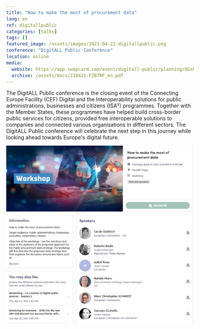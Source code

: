 ```yaml
---
title: "How to make the most of procurement data"
lang: en
ref: digitallpublic
categories: [talks]
tags: []
featured_image: /assets/images/2021-04-22-digitallpublic.png
conference: "DigitALL Public Conference"
location: online
media:
  website: https://app.swapcard.com/event/digitall-public/planning/UGxhbm5pbmdfMzk2Mzc1
  archive: /assets/docs/210421-FZB7RF_en.pdf
---
```


The DigitALL Public conference is the closing event of the Connecting Europe
Facility (CEF) Digital and the Interoperability solutions for public
administrations, businesses and citizens (ISA²) programmes. Together with the
Member States, these programmes have helped build cross-border public services
for citizens, provided free interoperable solutions to companies and connected
various organisations in different sectors. The DigitALL Public conference will
celebrate the next step in this journey while looking ahead towards Europe's
digital future.

![](/assets/images/2021-04-22-digitallpublic-1.png)
